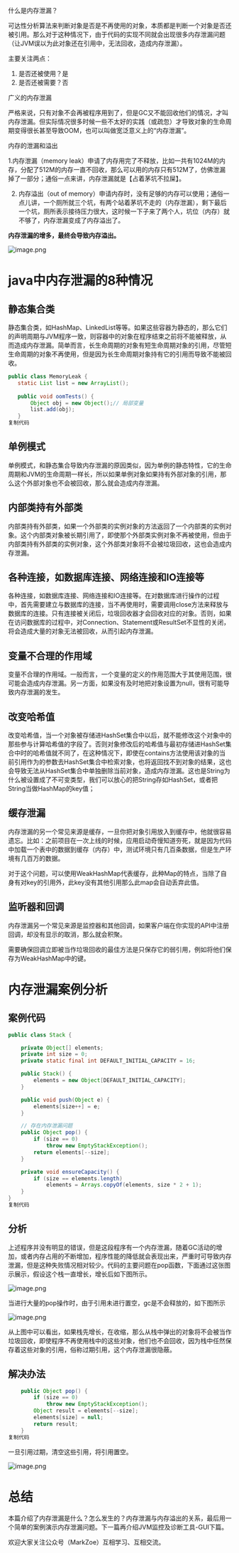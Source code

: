 什么是内存泄漏？ 	

可达性分析算法来判断对象是否是不再使用的对象，本质都是判断一个对象是否还被引用。那么对于这种情况下，由于代码的实现不同就会出现很多内存泄漏问题（让JVM误以为此对象还在引用中，无法回收，造成内存泄漏）。

主要关注两点：

1. 是否还被使用？是
2. 是否还被需要？否






广义的内存泄漏

严格来说，只有对象不会再被程序用到了，但是GC又不能回收他们的情况，才叫内存泄漏。但实际情况很多时候一些不太好的实践（或疏忽）才导致对象的生命周期变得很长甚至导致OOM，也可以叫做宽泛意义上的“内存泄漏”。



内存的泄漏和溢出

1.内存泄漏（memory leak）申请了内存用完了不释放，比如一共有1024M的内存，分配了512M的内存一直不回收，那么可以用的内存只有512M了，仿佛泄漏掉了一部分；通俗一点来讲，内存泄漏就是【占着茅坑不拉屎】。

2. 内存溢出（out of memory）申请内存时，没有足够的内存可以使用；通俗一点儿讲，一个厕所就三个坑，有两个站着茅坑不走的（内存泄漏），剩下最后一个坑，厕所表示接待压力很大，这时候一下子来了两个人，坑位（内存）就不够了，内存泄漏变成了内存溢出了。


**内存泄漏的增多，最终会导致内存溢出。**

![image.png](https://p9-juejin.byteimg.com/tos-cn-i-k3u1fbpfcp/692d6e30c89d47358ece54f24141c4dd~tplv-k3u1fbpfcp-zoom-in-crop-mark:3024:0:0:0.awebp)







# java中内存泄漏的8种情况

## 静态集合类

静态集合类，如HashMap、LinkedList等等。如果这些容器为静态的，那么它们的声明周期与JVM程序一致，则容器中的对象在程序结束之前将不能被释放，从而造成内存泄漏。简单而言，长生命周期的对象有短生命周期对象的引用，尽管短生命周期的对象不再使用，但是因为长生命周期对象持有它的引用而导致不能被回收。

```java
public class MemoryLeak {
   static List list = new ArrayList();
   
   public void oomTests() {
       Object obj = new Object();// 局部变量
       list.add(obj);
   }
复制代码
```

## 单例模式

单例模式，和静态集合导致内存泄漏的原因类似，因为单例的静态特性，它的生命周期和JVM的生命周期一样长，所以如果单例对象如果持有外部对象的引用，那么这个外部对象也不会被回收，那么就会造成内存泄漏。

## 内部类持有外部类

内部类持有外部类，如果一个外部类的实例对象的方法返回了一个内部类的实例对象。这个内部类对象被长期引用了，即使那个外部类实例对象不再被使用，但由于内部类持有外部类的实例对象，这个外部类对象将不会被垃圾回收，这也会造成内存泄漏。

## 各种连接，如数据库连接、网络连接和IO连接等

各种连接，如数据库连接、网络连接和IO连接等。在对数据库进行操作的过程中，首先需要建立与数据库的连接，当不再使用时，需要调用close方法来释放与数据库的连接。只有连接被关闭后，垃圾回收器才会回收对应的对象。否则，如果在访问数据库的过程中，对Connection、Statement或ResultSet不显性的关闭，将会造成大量的对象无法被回收，从而引起内存泄漏。

## 变量不合理的作用域

变量不合理的作用域。一般而言，一个变量的定义的作用范围大于其使用范围，很可能会造成内存泄漏。另一方面，如果没有及时地把对象设置为null，很有可能导致内存泄漏的发生。

## 改变哈希值

改变哈希值，当一个对象被存储进HashSet集合中以后，就不能修改这个对象中的那些参与计算哈希值的字段了。否则对象修改后的哈希值与最初存储进HashSet集合中时的哈希值就不同了，在这种情况下，即使在contains方法使用该对象的当前引用作为的参数去HashSet集合中检索对象，也将返回找不到对象的结果，这也会导致无法从HashSet集合中单独删除当前对象，造成内存泄漏。这也是String为什么被设置成了不可变类型，我们可以放心的把String存如HashSet，或者把String当做HashMap的key值；

## 缓存泄漏

内存泄漏的另一个常见来源是缓存，一旦你把对象引用放入到缓存中，他就很容易遗忘。比如：之前项目在一次上线的时候，应用启动奇慢知道夯死，就是因为代码中加载一个表中的数据到缓存（内存）中，测试环境只有几百条数据，但是生产环境有几百万的数据。

对于这个问题，可以使用WeakHashMap代表缓存，此种Map的特点，当除了自身有对key的引用外，此key没有其他引用那么此map会自动丢弃此值。

## 监听器和回调

内存泄漏另一个常见来源是监控器和其他回调，如果客户端在你实现的API中注册回调，却没有显示的取消，那么就会积聚。

需要确保回调立即被当作垃圾回收的最佳方法是只保存它的弱引用，例如将他们保存为WeakHashMap中的键。



# 内存泄漏案例分析

## 案例代码

```java
public class Stack {

    private Object[] elements;
    private int size = 0;
    private static final int DEFAULT_INITIAL_CAPACITY = 16;

    public Stack() {
        elements = new Object[DEFAULT_INITIAL_CAPACITY];
    }

    public void push(Object e) {
        elements[size++] = e;
    }

    // 存在内存泄漏问题
    public Object pop() {
        if (size == 0)
            throw new EmptyStackException();
        return elements[--size];
    }

    private void ensureCapacity() {
        if (size == elements.length)
            elements = Arrays.copyOf(elements, size * 2 + 1);
    }
}
复制代码
```

## 分析

上述程序并没有明显的错误，但是这段程序有一个内存泄漏，随着GC活动的增加，或者内存占用的不断增加，程序性能的降低就会表现出来，严重时可导致内存泄漏，但是这种失败情况相对较少。代码的主要问题在pop函数，下面通过这张图示展示，假设这个栈一直增长，增长后如下图所示。

![image.png](https://p9-juejin.byteimg.com/tos-cn-i-k3u1fbpfcp/3bcd11cfcfaa4ff983c7e8eb42ca0322~tplv-k3u1fbpfcp-zoom-in-crop-mark:3024:0:0:0.awebp)

当进行大量的pop操作时，由于引用未进行置空，gc是不会释放的，如下图所示

![image.png](https://p9-juejin.byteimg.com/tos-cn-i-k3u1fbpfcp/17a9e387e4d94b55b4994f8eb4664542~tplv-k3u1fbpfcp-zoom-in-crop-mark:3024:0:0:0.awebp)

从上图中可以看出，如果栈先增长，在收缩，那么从栈中弹出的对象将不会被当作垃圾回收，即使程序不再使用栈中的这些对象，他们也不会回收，因为栈中任然保存着这些对象的引用，俗称过期引用，这个内存泄漏很隐蔽。

## 解决办法

```java
    public Object pop() {
        if (size == 0)
            throw new EmptyStackException();
        Object result = elements[--size];
        elements[size] = null;
        return result;
    }
复制代码
```

一旦引用过期，清空这些引用，将引用置空。

![image.png](https://p1-juejin.byteimg.com/tos-cn-i-k3u1fbpfcp/562bd0af27934284b376f468692cde38~tplv-k3u1fbpfcp-zoom-in-crop-mark:3024:0:0:0.awebp)

# 总结

本篇介绍了内存泄漏是什么？怎么发生的？内存泄漏与内存溢出的关系，最后用一个简单的案例演示内存泄漏问题。下一篇再介绍JVM监控及诊断工具-GUI下篇。

欢迎大家关注公众号（MarkZoe）互相学习、互相交流。

